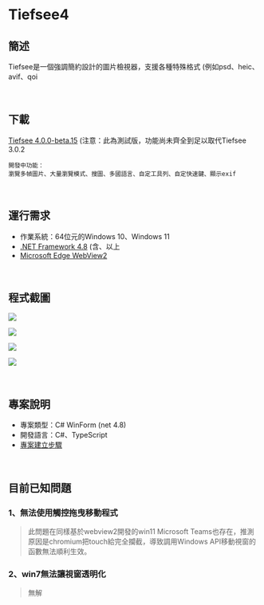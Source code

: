 # Tiefsee4

## 簡述
Tiefsee是一個強調簡約設計的圖片檢視器，支援各種特殊格式 (例如psd、heic、avif、qoi

<br>

## 下載
[Tiefsee 4.0.0-beta.15](https://github.com/hbl917070/tiefsee4/releases)
(注意：此為測試版，功能尚未齊全到足以取代Tiefsee 3.0.2  

    開發中功能：  
    瀏覽多幀圖片、大量瀏覽模式、搜圖、多國語言、自定工具列、自定快速鍵、顯示exif

<br>

## 運行需求
- 作業系統：64位元的Windows 10、Windows 11
- [.NET Framework 4.8](https://dotnet.microsoft.com/en-us/download/dotnet-framework/net48) (含、以上
- [Microsoft Edge WebView2](https://developer.microsoft.com/microsoft-edge/webview2/)

<br>

## 程式截圖
![](https://cdn.discordapp.com/attachments/803673073621401633/953640384238600312/2022-03-16_01-32-52.jpg)

![](https://cdn.discordapp.com/attachments/803673073621401633/917208044578951229/2021-12-06_07-56-44.jpg)

![](https://cdn.discordapp.com/attachments/803673073621401633/917208044847366223/2021-12-06_08-04-22.jpg)

![](https://cdn.discordapp.com/attachments/803673073621401633/917208044360830986/2021-12-06_07-53-54.jpg)

<br>

## 專案說明
- 專案類型：C# WinForm (net 4.8)
- 開發語言：C#、TypeScript
- [專案建立步驟](/Building.md)

<br>

## 目前已知問題
### 1、無法使用觸控拖曳移動程式
> 此問題在同樣基於webview2開發的win11 Microsoft Teams也存在，推測原因是chromium把touch給完全攔截，導致調用Windows API移動視窗的函數無法順利生效。

### 2、win7無法讓視窗透明化
> 無解

